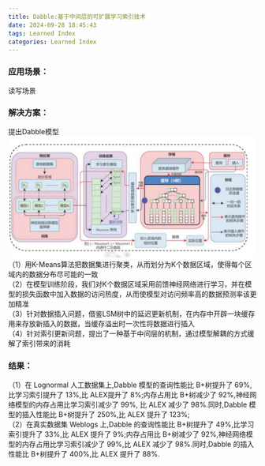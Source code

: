 ```yaml
---
title: Dabble:基于中间层的可扩展学习索引技术
date: 2024-09-28 18:45:43
tags: Learned Index
categories: Learned Index
---
```


### 应用场景：
读写场景

### 解决方案：
提出Dabble模型
![img](../images/Dabble-基于中间层的可扩展学习索引技术/1.png)
（1）用K-Means算法把数据集进行聚类，从而划分为K个数据区域，使得每个区域内的数据分布尽可能的一致<br>
（2）在模型训练阶段，我们对K个数据区域采用前馈神经网络进行学习，并在模型的损失函数中加入数据的访问热度，从而使模型对访问频率高的数据预测率该更加精准<br>
（3）针对数据插入问题，借鉴LSM树中的延迟更新机制，在内存中开辟一块缓存用来存放新插入的数据，当缓存溢出时一次性将数据进行插入<br>
（4）针对索引更新问题，提出了一种基于中间层的机制，通过模型解耦的方式缓解了索引带来的消耗


### 结果：
（1）在 Lognormal 人工数据集上,Dabble 模型的查询性能比 B+树提升了 69%,比学习索引提升了 13%,比 ALEX提升了 8%;内存占用比 B+树减少了 92%,神经网络模型的内存占用比学习索引减少了 99%, 
比 ALEX 减少了 98%.同时,Dabble 模型的插入性能比 B+树提升了 250%,比 ALEX 提升了 123%; <br>
（2）在真实数据集 Weblogs 上,Dabble 的查询性能比 B+树提升了 49%,比学习索引提升了 33%,比 ALEX 提升了 9%;内存占用比 B+树减少了 92%,神经网络模型的内存占用比学习索引减少了 99%,比 ALEX 减少了 98%.同时,Dabble 的插入性能比 B+树提升了 400%,比 ALEX 提升了 88%. 
